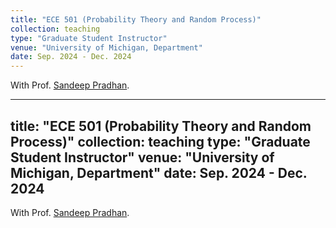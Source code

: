 ```yaml
---
title: "ECE 501 (Probability Theory and Random Process)"
collection: teaching
type: "Graduate Student Instructor"
venue: "University of Michigan, Department"
date: Sep. 2024 - Dec. 2024
---
```


With Prof. <a href="https://pradhan.engin.umich.edu/" target="_blank">Sandeep Pradhan</a>.


---
title: "ECE 501 (Probability Theory and Random Process)"
collection: teaching
type: "Graduate Student Instructor"
venue: "University of Michigan, Department"
date: Sep. 2024 - Dec. 2024
---

With Prof. <a href="https://pradhan.engin.umich.edu/" target="_blank">Sandeep Pradhan</a>.

